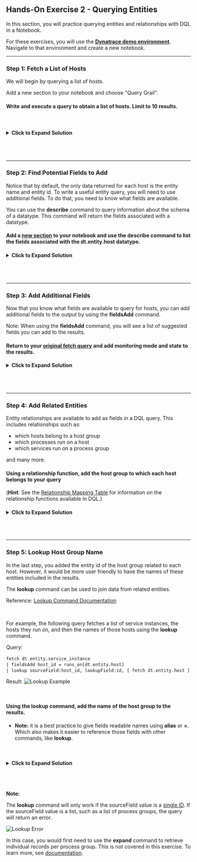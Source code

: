 ## Hands-On Exercise 2 - Querying Entities

In this section, you will practice querying entities and relationships with DQL in a Notebook.

For these exercises, you will use the **[Dynatrace demo environment](https://guu84124.apps.dynatrace.com/ui/apps/dynatrace.notebooks/notebooks)**.  Navigate to that environment and create a new notebook.

---

### Step 1: Fetch a List of Hosts

We will begin by querying a list of hosts.

Add a new section to your notebook and choose "Query Grail".


#### Write and execute a query to obtain a list of hosts. Limit to 10 results.

<br>


<H4><details>
<summary>Click to Expand Solution</summary>
<br>
<br>

```
fetch dt.entity.host
| limit 10
```

![Notebooks](../../assets/images/Query_Entities_Fetch_Hosts.png)
</details></H4>

<br>
<br>

---

### Step 2: Find Potential Fields to Add

Notice that by default, the only data returned for each host is the entity name and entity id.  To write a useful entity query, you will need to use additional fields.  To do that, you need to know what fields are available.

You can use the **describe** command to query information about the schema of a datatype.  This command will return the fields associated with a datatype.

#### Add a <u>new section</u> to your notebook and use the describe command to list the fields associated with the dt.entity.host datatype.

<H4><details>
<summary>Click to Expand Solution</summary>
<br>

```
describe dt.entity.host
```

![Notebooks](../../assets/images/Query_Entities_Describe_Hosts.png)
</details></H4>

<br>
<br>

---

### Step 3: Add Additional Fields

Now that you know what fields are available to query for hosts, you can add additional fields to the output by using the **fieldsAdd** command.

Note: When using the **fieldsAdd** command, you will see a list of suggested fields you can add to the results.  

<!-- ![Notebooks](../../assets/images/Query_Entities_Add_Fields.png) -->

#### Return to your <u>original **fetch** query</u> and add monitoring mode and state to the results.

<H4><details>
<summary>Click to Expand Solution</summary>

```
fetch dt.entity.host
| fieldsAdd monitoringMode, state
| limit 10
```

![Entities with Added Fields Result](../../assets/images/Query_Entities_With_Added_Fields.png)

</details></H4>
<br>
<br>

---

### Step 4: Add Related Entities

Entity relationships are available to add as fields in a DQL query.  This includes relationships such as:
- which hosts belong to a host group
- which processes run on a host
- which services run on a process group

and many more.



#### Using a relationship function, add the host group to which each host belongs to your query

(**Hint**: See the [Relationship Mapping Table](https://www.dynatrace.com/support/help/shortlink/grail-querying-monitored-entities#relationship-mapping-table) for information on the relationship functions available in DQL.)
<br>

<H4><details>
<summary>Click to Expand Solution</summary>

```
fetch dt.entity.host
| fieldsAdd monitoringMode, state, host_group_id = instance_of[dt.entity.host_group]
| limit 10
```

![Add Related Entities Result](../../assets/images/Query_Entities_Add_Related_Entities.png)

</details></H4>
<br>
<br>

---

### Step 5: Lookup Host Group Name

In the last step, you added the entity id of the host group related to each host.  However, it would be more user friendly to have the names of these entities included in the results.

The **lookup** command can be used to join data from related entities.

Reference: [Lookup Command Documentation](https://www.dynatrace.com/support/help/shortlink/dql-commands#lookup)

<br>

For example, the following query fetches a list of service instances, the hosts they run on, and then the names of those hosts using the **lookup** command.

Query:
```
fetch dt.entity.service_instance
| fieldsAdd host_id = runs_on[dt.entity.host]
| lookup sourceField:host_id, lookupField:id, [ fetch dt.entity.host ]
```
Result:
![Lookup Example](../../assets/images/lookup_example_result.png)

<br>

#### Using the lookup command, add the name of the host group to the results.

- **Note:** it is a best practice to give fields readable names using **alias** or **=**.  Which also makes it easier to reference those fields with other commands, like **lookup**.

<br>


<H4><details>
<summary>Click to Expand Solution</summary>

```
fetch dt.entity.host
| fieldsAdd monitoringMode, state, host_group_id = instance_of[dt.entity.host_group]
| lookup sourceField: host_group_id, lookupField: id, [fetch dt.entity.host_group]
| limit 10
```

![Lookup Host Group Result](../../assets/images/Query_Entities_Lookup_Host_Group.png)

</details></H4>
<br>
<br>

**Note:** 

The **lookup** command will only work if the sourceField value is a <u>single ID</u>.  If the sourceField value is a list, such as a list of process groups, the query will return an error.

![Lookup Error](../../assets/images/Query_Entities_Lookup_Error.png)

In this case, you would first need to use the **expand** command to retrieve individual records per process group.  This is not covered in this exercise.  To learn more, see [documentation](https://www.dynatrace.com/support/help/shortlink/grail-querying-monitored-entities#expand-relationships).

<br>
<br>
